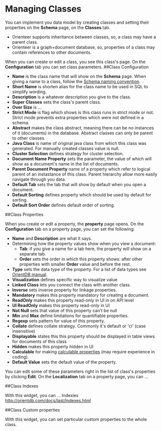 # Managing Classes

You can implement you data model by creating classes and setting their properties on the **Schema** page, on the **Classes** tab.
*  Orienteer supports inheritance between classes, so, a class may have a parent class. 
*  Orienteer is a graph+document database, so, properties of a class may contain references to other documents.

When you can create or edit a class, you see this class's page. On the **Configuration** tab you can set class parameters. 
##Class Configuration

* **Name** is the class name that will show on the **Schema** page. When giving a name to a class, follow the [Schema naming convention](https://github.com/OrienteerDW/Orienteer/wiki/Schema-naming-convention).
* **Short Name** is shorten alias for the class name to be used in SQL to simplify wording.
* **Description** is a whatever description you give to the class.
* **Super Classes** sets the class's parent class.
* **Over Size** is ...
* **Strict Mode** is flag which shows is this class runs in strict mode or not. Strict mode prevents extra properties which were not defined in a schema.
* **Abstract** makes the class abstract, meaning there can be no instances of it (documents) in the database. Abstract classes can only be parent to other classes.
* **Java Class** is name of original java class from which this class was generated. For manually created classes value is null. 
* **Cluster Selection** defines strategy for cluster selection.
* **Document Name Property** sets the parameter, the value of which will show as a document's name in the list of documents.
* **Parent Document Property** name of a property which refer to logical parent of an instastance of this class. Parent hierarchy allow more easily navigate through you data.
* **Default Tab** sets the tab that will show by default when you open a document.
* **Default Sorting** defines property which should be used by default for sorting.
* **Default Sort Order** defines default order of sorting.

##Class Properties

When you create or edit a property, the **property** page opens.
On the **Configuration** tab on a property page, you can set the following:
* **Name** and **Description** are what it says.
* Determining how the property values show when you view a document:
  * **Tab**:  if you give a name for a tab here, the property will show on a separate tab.
  * **Order** sets the order in which this property shows: after other properties with smaller **Order** value and before the rest.
* **Type** sets the data type of the property. For a list of data types see [OrientDB manual](http://orientdb.com/docs/last/Types.html).
* **Visualization** defines specific way to visualize value 
* **Linked Class** lets you connect the class with another class.
* **Inverse** sets inverse property for linkage properties.
* **Mandatory** makes this property mandatory for creating a document.
* **ReadOnly** makes this property read-only in UI in on API level
* **UI ReadOnly** makes this property read-only in UI
* **Not Null** sets that value of this property can't be null
* **Min** and **Max** define limitations for quantifiable properties.
* **Regexp** sets pattern for value of this property.
* **Collate** defines collate strategy. Commonly it's default or 'ci' (case insensitive)
* **Displayable** states this this property should be displayed in table views for documents of this class
* **Hidden** makes this property hidden in UI
* **Calculable** for making [calculable properties](https://orienteer.gitbooks.io/orienteer/content/adding_calculable_properties.html) (may require experience in coding).
* **Default Value** sets the default value of the property.

You can edit some of these parameters right in the list of class's properties by clicking **Edit**.
On the **Localization** tab on a property page, you can ...

##Class Indexes

With this widget, you can ...
Indexies http://orientdb.com/docs/last/Indexes.html

##Class Custom properties

With this widget, you can set particular custom properties to the whole class.